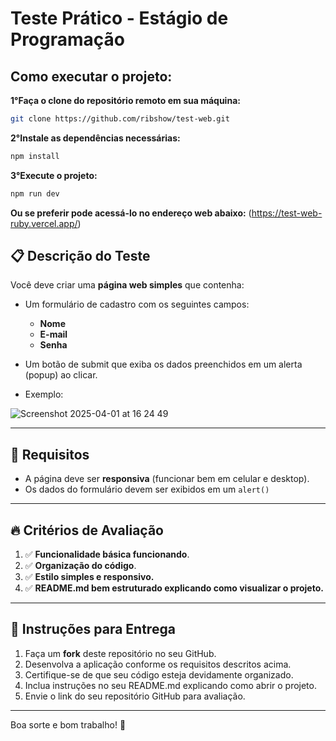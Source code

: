 # Teste Prático - Estágio de Programação

## Como executar o projeto:

**1°Faça o clone do repositório remoto em sua máquina:**

```bash
git clone https://github.com/ribshow/test-web.git
```

**2°Instale as dependências necessárias:**

```bash
npm install
```

**3°Execute o projeto:**

```bash
npm run dev
```

**Ou se preferir pode acessá-lo no endereço web abaixo:**
(https://test-web-ruby.vercel.app/)

## 📋 Descrição do Teste

Você deve criar uma **página web simples** que contenha:

- Um formulário de cadastro com os seguintes campos:
  - **Nome**
  - **E-mail**
  - **Senha**
- Um botão de submit que exiba os dados preenchidos em um alerta (popup) ao clicar.

- Exemplo:

![Screenshot 2025-04-01 at 16 24 49](https://github.com/user-attachments/assets/6ba08daa-a5be-459f-abc2-a28a021d3ac8)

---

## 🚩 Requisitos

- A página deve ser **responsiva** (funcionar bem em celular e desktop).
- Os dados do formulário devem ser exibidos em um `alert()`

---

## 🔥 Critérios de Avaliação

1. ✅ **Funcionalidade básica funcionando**.
2. ✅ **Organização do código**.
3. ✅ **Estilo simples e responsivo.**
4. ✅ **README.md bem estruturado explicando como visualizar o projeto.**

---

## 📌 Instruções para Entrega

1. Faça um **fork** deste repositório no seu GitHub.
2. Desenvolva a aplicação conforme os requisitos descritos acima.
3. Certifique-se de que seu código esteja devidamente organizado.
4. Inclua instruções no seu README.md explicando como abrir o projeto.
5. Envie o link do seu repositório GitHub para avaliação.

---

Boa sorte e bom trabalho! 🚀
